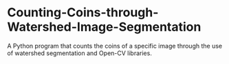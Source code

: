 # Counting-Coins-through-Watershed-Image-Segmentation
A Python program that counts the coins of a specific image through the use of watershed segmentation and Open-CV libraries.
